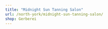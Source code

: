 ```yaml
---
title: "Midnight Sun Tanning Salon"
url: /north-york/midnight-sun-tanning-salon/
shop: Gerberei
---
```

